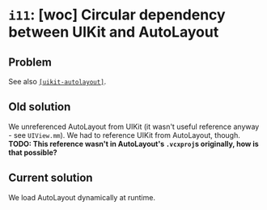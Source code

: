 # `i11`: [woc] Circular dependency between UIKit and AutoLayout

## Problem

See also [`[uikit-autolayout]`](../winobjc.md).

## Old solution

We unreferenced AutoLayout from UIKit (it wasn't useful reference anyway - see
`UIView.mm`). We had to reference UIKit from AutoLayout, though. **TODO: This
reference wasn't in AutoLayout's `.vcxproj`s originally, how is that possible?**

## Current solution

We load AutoLayout dynamically at runtime.
